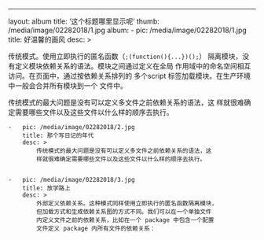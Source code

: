---
layout: album
title: ‘这个标题哪里显示呢’
thumb: /media/image/02282018/1.jpg
album:
    -   pic: /media/image/02282018/1.jpg
        title: 好温馨的画风
        desc: >
            <p>传统模式。使用立即执行的匿名函数（`;(function(){...})();`）
            隔离模块，没有定义模块依赖关系的语法。模块之间通过定义在全局
            作用域中的命名空间相互访问。在页面中，通过按依赖关系排列的
            多个script 标签加载模块。在生产环境中一般会合并所有模块到一个
            文件中。</p><p>
            传统模式的最大问题是没有可以定义多文件之前依赖关系的语法，这
            样就很难确定需要哪些文件以及这些文件以什么样的顺序去执行。</p>

    -   pic: /media/image/02282018/2.jpg
        title: 那个写日记的年代
        desc: >
            传统模式的最大问题是没有可以定义多文件之前依赖关系的语法，这
            样就很难确定需要哪些文件以及这些文件以什么样的顺序去执行。


    -   pic: /media/image/02282018/3.jpg
        title: 放学路上
        desc: >
            外部定义依赖关系。这种模式同样使用立即执行的匿名函数隔离模块，
            但加载方式和生成依赖关系图的方式不同。我们可以在一个单独文件
            内定义文件之前的依赖关系，比如在一个 package 中包含一个配置
            文件定义 package 内所有文件的依赖关系：
